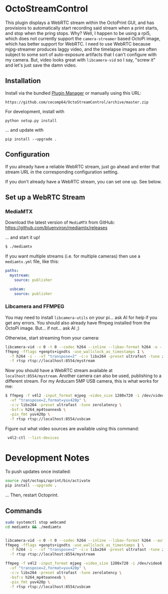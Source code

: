 # OctoStreamControl

This plugin displays a WebRTC stream within the OctoPrint GUI, and has provisions to automatically start recording said stream when a print starts,
and stop when the pring stops.  Why?  Well, I happen to be using a rpi5, which does not currently support the `camera-streamer` based 
OctoPi image, which has better support for WebRTC.  I need to use WebRTC because mjpg-streamer produces laggy video, and the timelapse images
are often subject to some sort of auto-exposure artifacts that I can't configure with my camera.  But, video looks great with `libcamera-vid` so
I say, "screw it" and let's just save the damn video.

## Installation

Install via the bundled [Plugin Manager](https://docs.octoprint.org/en/master/bundledplugins/pluginmanager.html)
or manually using this URL:

    https://github.com/cecomp64/OctoStreamControl/archive/master.zip

For development, install with

```
python setup.py install
```

... and update with

```
pip install --upgrade .
```

## Configuration

If you already have a reliable WebRTC stream, just go ahead and enter that stream URL in the corresponding configuration setting.

If you don't already have a WebRTC stream, you can set one up.  See below.

## Set up a WebRTC Stream

### MediaMTX

Download the latest version of `MediaMTX` from GitHub: https://github.com/bluenviron/mediamtx/releases

... and start it up!

```sh
$ ./mediamtx
```

If you want multiple streams (i.e. for multiple cameras) then use a `mediamtx.yml` file, like this:

```yml
paths:
  mystream:
    source: publisher

  usbcam:
    source: publisher
```

### Libcamera and FFMPEG

You may need to install `libcamera-utils` on your pi... ask AI for help if you get any errors.  You should
also already have ffmpeg installed from the OctoPi image.  But... if not... ask AI ;)

Otherwise, start streaming from your camera:

```sh
libcamera-vid -v 0 -t 0 --codec h264 --inline --libav-format h264 -o - | \
ffmpeg -fflags +genpts+igndts -use_wallclock_as_timestamps 1 \
  -f h264 -i - -vf "transpose=2" -c:v libx264 -preset ultrafast -tune zerolatency \
  -f rtsp rtsp://localhost:8554/mystream
```

Now you should have a WebRTC stream available at `localhost:8554/mystream`.  Another camera can also be used, publishing to a different stream.  For my Arducam 5MP USB camera, this is what works for me:

```sh
$ ffmpeg -f v4l2 -input_format mjpeg -video_size 1280x720 -i /dev/video8 \
  -vf "transpose=2,format=yuv420p" \
  -c:v libx264 -preset ultrafast -tune zerolatency \
  -bsf:v h264_mp4toannexb \
  -pix_fmt yuv420p \
  -f rtsp rtsp://localhost:8554/usbcam  
```

Figure out what video sources are available using this command:

```sh
 v4l2-ctl --list-devices
```

# Development Notes

To push updates once installed:

```sh
source /opt/octopi/oprint/bin/activate
pip install --upgrade .
```

... Then, restart Octoprint.

## Commands

```sh
sudo systemctl stop webcamd
cd mediamtx && ./mediamtx


libcamera-vid -v 0 -t 0 --codec h264 --inline --libav-format h264 --autofocus-mode auto --gain 1.0 -o - | \
ffmpeg -fflags +genpts+igndts -use_wallclock_as_timestamps 1 \
  -f h264 -i - -vf "transpose=2" -c:v libx264 -preset ultrafast -tune zerolatency \
  -f rtsp rtsp://localhost:8554/mystream

ffmpeg -f v4l2 -input_format mjpeg -video_size 1280x720 -i /dev/video8 \
  -vf "transpose=2,format=yuv420p" \
  -c:v libx264 -preset ultrafast -tune zerolatency \
  -bsf:v h264_mp4toannexb \
  -pix_fmt yuv420p \
  -f rtsp rtsp://localhost:8554/usbcam  

```